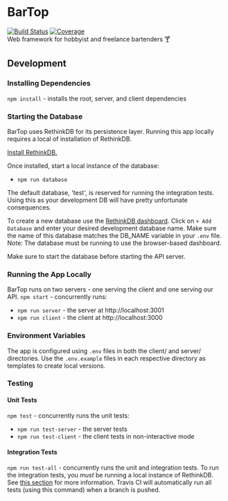 # BarTop
[![Build Status](https://travis-ci.org/dpopp07/bartop.svg?branch=dev)](https://travis-ci.org/dpopp07/bartop) 
[![Coverage](https://codecov.io/gh/dpopp07/bartop/branch/dev/graph/badge.svg)](https://codecov.io/gh/dpopp07/bartop)  
Web framework for hobbyist and freelance bartenders 🍸

## Development

### Installing Dependencies
`npm install` - installs the root, server, and client dependencies

### Starting the Database
BarTop uses RethinkDB for its persistence layer. Running this app locally requires a local of installation of RethinkDB.

[Install RethinkDB.](https://www.rethinkdb.com/docs/install/)

Once installed, start a local instance of the database:
* `npm run database`

The default database, 'test', is reserved for running the integration tests. Using this as your development DB will have pretty unfortunate consequences.

To create a new database use the [RethinkDB dashboard](http://localhost:8080/#tables). Click on `+ Add Database` and enter your desired development database name. Make sure the name of this database matches the DB_NAME variable in your `.env` file. Note: The database must be running to use the browser-based dashboard.

Make sure to start the database before starting the API server.

### Running the App Locally
BarTop runs on two servers - one serving the client and one serving our API.
`npm start` - concurrently runs:
* `npm run server` - the server at http://localhost:3001
* `npm run client` - the client at http://localhost:3000

### Environment Variables

The app is configured using `.env` files in both the client/ and server/ directories. Use the `.env.example` files in each respective directory as templates to create local versions.

### Testing
#### Unit Tests
`npm test` - concurrently runs the unit tests:
* `npm run test-server` - the server tests
* `npm run test-client` - the client tests in non-interactive mode

#### Integration Tests
`npm run test-all` - concurrently runs the unit and integration tests.
To run the integration tests, you _must_ be running a local instance of RethinkDB. See [this section](#starting-the-database) for more information.
Travis CI will automatically run all tests (using this command) when a branch is pushed.

